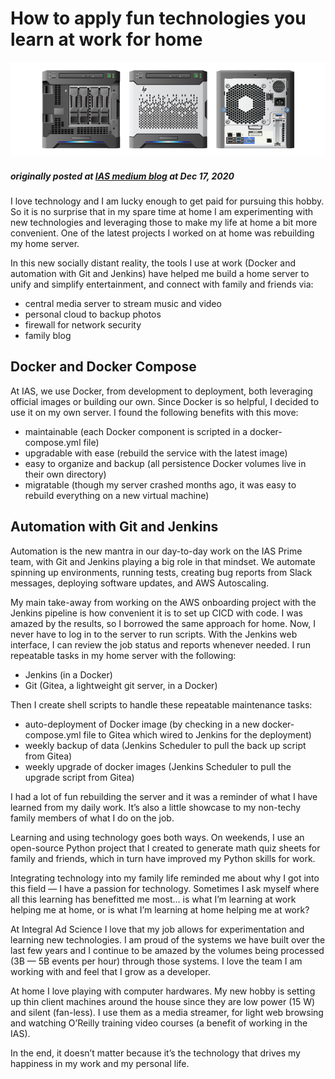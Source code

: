 # How to apply fun technologies you learn at work for home
![Servers](../assets/home-server/hp_micro_server.png)

##### originally posted at [IAS medium blog](https://medium.com/ias-tech-blog/how-to-apply-fun-technologies-you-learn-at-work-for-home-576126207125) at Dec 17, 2020

I love technology and I am lucky enough to get paid for pursuing this hobby. So it is no surprise that in my spare time at home I am experimenting with new technologies and leveraging those to make my life at home a bit more convenient. One of the latest projects I worked on at home was rebuilding my home server.

In this new socially distant reality, the tools I use at work (Docker and automation with Git and Jenkins) have helped me build a home server to unify and simplify entertainment, and connect with family and friends via:

- central media server to stream music and video
- personal cloud to backup photos
- firewall for network security
- family blog

## Docker and Docker Compose

At IAS, we use Docker, from development to deployment, both leveraging official images or building our own. Since Docker is so helpful, I decided to use it on my own server. I found the following benefits with this move:

- maintainable (each Docker component is scripted in a docker-compose.yml file)
- upgradable with ease (rebuild the service with the latest image)
- easy to organize and backup (all persistence Docker volumes live in their own directory)
- migratable (though my server crashed months ago, it was easy to rebuild everything on a new virtual machine)

## Automation with Git and Jenkins

Automation is the new mantra in our day-to-day work on the IAS Prime team, with Git and Jenkins playing a big role in that mindset. We automate spinning up environments, running tests, creating bug reports from Slack messages, deploying software updates, and AWS Autoscaling.

My main take-away from working on the AWS onboarding project with the Jenkins pipeline is how convenient it is to set up CICD with code. I was amazed by the results, so I borrowed the same approach for home. Now, I never have to log in to the server to run scripts. With the Jenkins web interface, I can review the job status and reports whenever needed. I run repeatable tasks in my home server with the following:

- Jenkins (in a Docker)
- Git (Gitea, a lightweight git server, in a Docker)

Then I create shell scripts to handle these repeatable maintenance tasks:

- auto-deployment of Docker image (by checking in a new docker-compose.yml file to Gitea which wired to Jenkins for the deployment)
- weekly backup of data (Jenkins Scheduler to pull the back up script from Gitea)
- weekly upgrade of docker images (Jenkins Scheduler to pull the upgrade script from Gitea)

I had a lot of fun rebuilding the server and it was a reminder of what I have learned from my daily work. It’s also a little showcase to my non-techy family members of what I do on the job.

Learning and using technology goes both ways. On weekends, I use an open-source Python project that I created to generate math quiz sheets for family and friends, which in turn have improved my Python skills for work.

Integrating technology into my family life reminded me about why I got into this field — I have a passion for technology. Sometimes I ask myself where all this learning has benefitted me most… is what I’m learning at work helping me at home, or is what I’m learning at home helping me at work?

At Integral Ad Science I love that my job allows for experimentation and learning new technologies. I am proud of the systems we have built over the last few years and I continue to be amazed by the volumes being processed (3B — 5B events per hour) through those systems. I love the team I am working with and feel that I grow as a developer.

At home I love playing with computer hardwares. My new hobby is setting up thin client machines around the house since they are low power (15 W) and silent (fan-less). I use them as a media streamer, for light web browsing and watching O’Reilly training video courses (a benefit of working in the IAS).

In the end, it doesn’t matter because it’s the technology that drives my happiness in my work and my personal life.